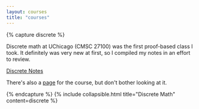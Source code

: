 ```yaml
---
layout: courses
title: "courses"
---
```


{% capture discrete %}

Discrete math at UChicago (CMSC 27100) was the first proof-based class I took.
It definitely was very new at first, so I compiled my notes in an effort to
review.

[Discrete Notes](/courses/discrete-math/discrete-notes.pdf)

There's also a <a href="{{ site.github.url }}/courses/discrete-math">page</a> for the course, but don't bother looking at it.

{% endcapture %}
{% include collapsible.html title="Discrete Math" content=discrete %}